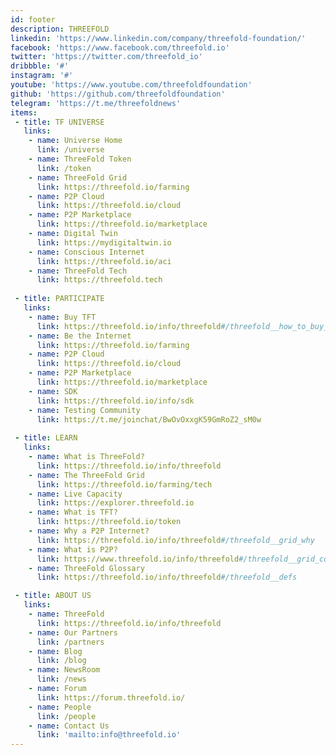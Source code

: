 ```yaml
---
id: footer
description: THREEFOLD
linkedin: 'https://www.linkedin.com/company/threefold-foundation/'
facebook: 'https://www.facebook.com/threefold.io'
twitter: 'https://twitter.com/threefold_io'
dribbble: '#'
instagram: '#'
youtube: 'https://www.youtube.com/threefoldfoundation'
github: 'https://github.com/threefoldfoundation'
telegram: 'https://t.me/threefoldnews'
items:
 - title: TF UNIVERSE
   links:
    - name: Universe Home
      link: /universe
    - name: ThreeFold Token
      link: /token
    - name: ThreeFold Grid
      link: https://threefold.io/farming
    - name: P2P Cloud
      link: https://threefold.io/cloud
    - name: P2P Marketplace
      link: https://threefold.io/marketplace
    - name: Digital Twin
      link: https://mydigitaltwin.io
    - name: Conscious Internet
      link: https://threefold.io/aci
    - name: ThreeFold Tech
      link: https://threefold.tech
  
 - title: PARTICIPATE
   links:
    - name: Buy TFT
      link: https://threefold.io/info/threefold#/threefold__how_to_buy_and_sell
    - name: Be the Internet
      link: https://threefold.io/farming
    - name: P2P Cloud
      link: https://threefold.io/cloud
    - name: P2P Marketplace
      link: https://threefold.io/marketplace
    - name: SDK
      link: https://threefold.io/info/sdk
    - name: Testing Community
      link: https://t.me/joinchat/BwOvOxxgK59GmRoZ2_sM0w
 
 - title: LEARN
   links:
    - name: What is ThreeFold?
      link: https://threefold.io/info/threefold
    - name: The ThreeFold Grid
      link: https://threefold.io/farming/tech
    - name: Live Capacity
      link: https://explorer.threefold.io
    - name: What is TFT?
      link: https://threefold.io/token
    - name: Why a P2P Internet?
      link: https://threefold.io/info/threefold#/threefold__grid_why
    - name: What is P2P?
      link: https://www.threefold.io/info/threefold#/threefold__grid_compare
    - name: ThreeFold Glossary
      link: https://threefold.io/info/threefold#/threefold__defs

 - title: ABOUT US
   links:
    - name: ThreeFold
      link: https://threefold.io/info/threefold
    - name: Our Partners
      link: /partners
    - name: Blog
      link: /blog
    - name: NewsRoom
      link: /news
    - name: Forum
      link: https://forum.threefold.io/
    - name: People
      link: /people
    - name: Contact Us
      link: 'mailto:info@threefold.io'
---
```



<!-- [Terms & Conditions](https://threefold.io/info/legal#/legal__terms_conditions_websites) | [Privacy Policy](https://threefold.io/info/legal#/legal__privacypolicy) | [Impressum]()

<br/>
&#xA9; 2021 ThreeFold, All rights reserved. -->
